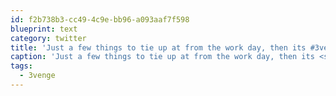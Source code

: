```yaml
---
id: f2b738b3-cc49-4c9e-bb96-a093aaf7f598
blueprint: text
category: twitter
title: 'Just a few things to tie up at from the work day, then its #3venge time at Docs'
caption: 'Just a few things to tie up at from the work day, then its <span class="hashtag hashtag_local">#<a href="http://tweettemp.darylchymko.ca/?tag=3venge">3venge</a> time at Docs'
tags:
  - 3venge
---
```

